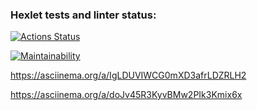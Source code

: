 ### Hexlet tests and linter status:
[![Actions Status](https://github.com/KanekiMeli/frontend-project-44/actions/workflows/hexlet-check.yml/badge.svg)](https://github.com/KanekiMeli/frontend-project-44/actions)

[![Maintainability](https://api.codeclimate.com/v1/badges/915d246a6c2aed4d464d/maintainability)](https://codeclimate.com/github/KanekiMeli/frontend-project-44/maintainability)

https://asciinema.org/a/IgLDUVIWCG0mXD3afrLDZRLH2

https://asciinema.org/a/doJv45R3KyvBMw2PIk3Kmix6x
